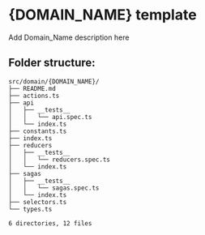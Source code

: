 # {DOMAIN_NAME} template

Add Domain_Name description here

## Folder structure:

```
src/domain/{DOMAIN_NAME}/
├── README.md
├── actions.ts
├── api
│   ├── __tests__
│   │   └── api.spec.ts
│   └── index.ts
├── constants.ts
├── index.ts
├── reducers
│   ├── __tests__
│   │   └── reducers.spec.ts
│   └── index.ts
├── sagas
│   ├── __tests__
│   │   └── sagas.spec.ts
│   └── index.ts
├── selectors.ts
└── types.ts

6 directories, 12 files
```
